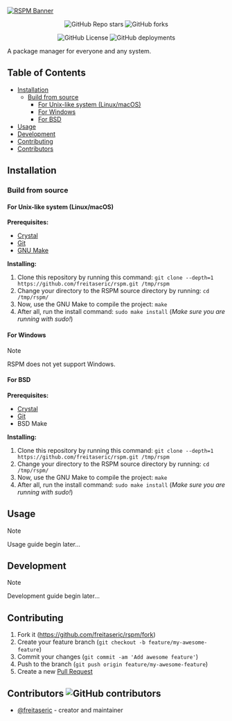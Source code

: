 [![RSPM Banner](https://capsule-render.vercel.app/api?type=waving&height=200&text=RSPM&desc=Roughly%20Simple%20Package%20Manager&fontColor=000&fontAlignY=35&animation=fadeIn&descAlignY=55&theme=cobalt)](https://freitaseric.github.io/rspm)

<div align="center">

![GitHub Repo stars](https://img.shields.io/github/stars/freitaseric/rspm)
![GitHub forks](https://img.shields.io/github/forks/freitaseric/rspm)


![GitHub License](https://img.shields.io/github/license/freitaseric/rspm)
![GitHub deployments](https://img.shields.io/github/deployments/freitaseric/rspm/github-pages?label=github-pages)

</div>

A package manager for everyone and any system.

<!-- omit in toc -->
## Table of Contents

- [Installation](#installation)
  - [Build from source](#build-from-source)
    - [For Unix-like system (Linux/macOS)](#for-unix-like-system-linuxmacos)
    - [For Windows](#for-windows)
    - [For BSD](#for-bsd)
- [Usage](#usage)
- [Development](#development)
- [Contributing](#contributing)
- [Contributors ](#contributors-)

## Installation

<!-- TODO: Write installation instructions here -->

### Build from source

#### For Unix-like system (Linux/macOS)

**Prerequisites:**
- [Crystal](https://crystal-lang.org/install)
- [Git](https://git-scm.com/downloads)
- [GNU Make](https://www.gnu.org/software/make/#download)

**Installing:**
1. Clone this repository by running this command: `git clone --depth=1 https://github.com/freitaseric/rspm.git /tmp/rspm`
2. Change your directory to the RSPM source directory by running: `cd /tmp/rspm/`
3. Now, use the GNU Make to compile the project: `make`
4. After all, run the install command: `sudo make install` (_Make sure you are running with sudo!_)

#### For Windows

> [!NOTE] 
> RSPM does not yet support Windows.

#### For BSD

**Prerequisites:**
- [Crystal](https://crystal-lang.org/install)
- [Git](https://git-scm.com/downloads)
- BSD Make

**Installing:**
1. Clone this repository by running this command: `git clone --depth=1 https://github.com/freitaseric/rspm.git /tmp/rspm`
2. Change your directory to the RSPM source directory by running: `cd /tmp/rspm/`
3. Now, use the GNU Make to compile the project: `make`
4. After all, run the install command: `sudo make install` (_Make sure you are running with sudo!_)

## Usage

<!-- TODO: Write usage instructions here -->
> [!NOTE] 
> Usage guide begin later...

## Development

<!-- TODO: Write development instructions here -->
> [!NOTE] 
> Development guide begin later...

## Contributing

1. Fork it (<https://github.com/freitaseric/rspm/fork>)
2. Create your feature branch (`git checkout -b feature/my-awesome-feature`)
3. Commit your changes (`git commit -am 'Add awesome feature'`)
4. Push to the branch (`git push origin feature/my-awesome-feature`)
5. Create a new [Pull Request](https://github.com/freitaseric/rspm/pulls)

## Contributors ![GitHub contributors](https://img.shields.io/github/contributors/freitaseric/rspm)

- [@freitaseric](https://github.com/freitaseric) - creator and maintainer
